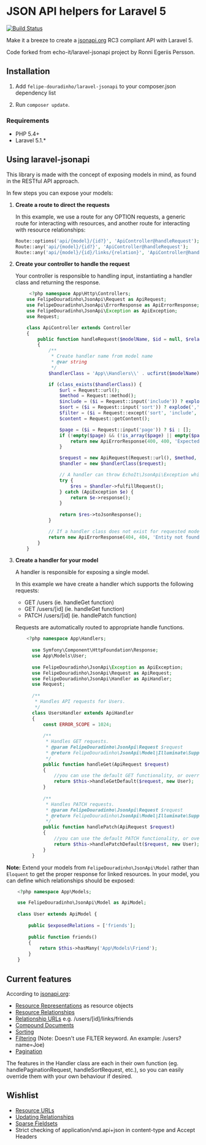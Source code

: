 JSON API helpers for Laravel 5
=====

[![Build Status](https://travis-ci.org/FelipeDouradinho/laravel-jsonapi.svg?branch=master)](https://travis-ci.org/FelipeDouradinho/laravel-jsonapi)

Make it a breeze to create a [jsonapi.org](http://jsonapi.org/) RC3 compliant API with Laravel 5. 

Code forked from echo-it/laravel-jsonapi project by Ronni Egeriis Persson.

Installation
-----

1. Add `felipe-douradinho/laravel-jsonapi` to your composer.json dependency list

3. Run `composer update`.

### Requirements

* PHP 5.4+
* Laravel 5.1.*

Using laravel-jsonapi
-----

This library is made with the concept of exposing models in mind, as found in the RESTful API approach.

In few steps you can expose your models:

1. **Create a route to direct the requests**

    In this example, we use a route for any OPTION requests, a generic route for interacting with resources, and another route for interacting with resource relationships:

    ```php
	Route::options('api/{model}/{id?}', 'ApiController@handleRequest');
	Route::any('api/{model}/{id?}', 'ApiController@handleRequest');
	Route::any('api/{model}/{id}/links/{relation}', 'ApiController@handleRequest');
    ```

2. **Create your controller to handle the request**

    Your controller is responsible to handling input, instantiating a handler class and returning the response.

    ```php
		 <?php namespace App\Http\Controllers;
		use FelipeDouradinho\JsonApi\Request as ApiRequest;
		use FelipeDouradinho\JsonApi\ErrorResponse as ApiErrorResponse;
		use FelipeDouradinho\JsonApi\Exception as ApiException;
		use Request;

		class ApiController extends Controller
		{
			public function handleRequest($modelName, $id = null, $relation = null)
			{
				/**
				 * Create handler name from model name
				 * @var string
				 */
				$handlerClass = 'App\\Handlers\\' . ucfirst($modelName) . 'Handler';

				if (class_exists($handlerClass)) {
					$url = Request::url();
					$method = Request::method();
					$include = ($i = Request::input('include')) ? explode(',', $i) : [];
					$sort = ($i = Request::input('sort')) ? explode(',', $i) : [];
					$filter = ($i = Request::except('sort', 'include', 'page')) ? $i : [];
					$content = Request::getContent();

					$page = ($i = Request::input('page')) ? $i : [];
					if (!empty($page) && (!is_array($page) || empty($page['size']) || empty($page['number']))) {
						return new ApiErrorResponse(400, 400, 'Expected page[size] and page[number]');
					}

					$request = new ApiRequest(Request::url(), $method, $id, $content, $include, $sort, $filter, $page, $relation);
					$handler = new $handlerClass($request);

					// A handler can throw EchoIt\JsonApi\Exception which must be gracefully handled to give proper response
					try {
						$res = $handler->fulfillRequest();
					} catch (ApiException $e) {
						return $e->response();
					}
					
					return $res->toJsonResponse();
				}

				// If a handler class does not exist for requested model, it is not considered to be exposed in the API
				return new ApiErrorResponse(404, 404, 'Entity not found');
			}
		}
    ```

3. **Create a handler for your model**

    A handler is responsible for exposing a single model.

    In this example we have create a handler which supports the following requests:

    * GET /users (ie. handleGet function)
    * GET /users/[id] (ie. handleGet function)
    * PATCH /users/[id] (ie. handlePatch function)
    
    Requests are automatically routed to appropriate handle functions.

    ```php
        <?php namespace App\Handlers;
      
          use Symfony\Component\HttpFoundation\Response;
          use App\Models\User;
          
          use FelipeDouradinho\JsonApi\Exception as ApiException;
          use FelipeDouradinho\JsonApi\Request as ApiRequest;
          use FelipeDouradinho\JsonApi\Handler as ApiHandler;
          use Request;
          
          /**
           * Handles API requests for Users.
           */
          class UsersHandler extends ApiHandler
          {
              const ERROR_SCOPE = 1024;
              
              /**
               * Handles GET requests. 
               * @param FelipeDouradinho\JsonApi\Request $request
               * @return FelipeDouradinho\JsonApi\Model|Illuminate\Support\Collection|FelipeDouradinho\JsonApi\Response|Illuminate\Pagination\LengthAwarePaginator
               */
              public function handleGet(ApiRequest $request)
              {
                  //you can use the default GET functionality, or override with your own 
                  return $this->handleGetDefault($request, new User);
              }
              
              /**
               * Handles PATCH requests. 
               * @param FelipeDouradinho\JsonApi\Request $request
               * @return FelipeDouradinho\JsonApi\Model|Illuminate\Support\Collection|FelipeDouradinho\JsonApi\Response
               */
              public function handlePatch(ApiRequest $request)
              {
                  //you can use the default PATCH functionality, or override with your own
                  return $this->handlePatchDefault($request, new User);
              }
          }
    ```



**Note:** Extend your models from `FelipeDouradinho\JsonApi\Model` rather than `Eloquent` to get the proper response for linked resources. In your model, you can define which relationships should be exposed: 

```php
	<?php namespace App\Models;

	use FelipeDouradinho\JsonApi\Model as ApiModel;
	
	class User extends ApiModel {
		
		public $exposedRelations = ['friends'];
	
		public function friends()
		{
		    return $this->hasMany('App\Models\Friend');
		}
	}
```

Current features
-----

According to [jsonapi.org](http://jsonapi.org):

* [Resource Representations](http://jsonapi.org/format/#document-structure-resource-representations) as resource objects
* [Resource Relationships](http://jsonapi.org/format/#document-structure-resource-relationships)
* [Relationship URLs](http://jsonapi.org/format/#document-structure-resource-relationships)  e.g. /users/[id]/links/friends
* [Compound Documents](http://jsonapi.org/format/#document-structure-compound-documents)
* [Sorting](http://jsonapi.org/format/#fetching-sorting)
* [Filtering](http://jsonapi.org/format/#fetching-filtering) (Note: Doesn't use FILTER keyword. An example: /users?name=Joe)
* [Pagination](http://jsonapi.org/format/#fetching-pagination)

The features in the Handler class are each in their own function (eg. handlePaginationRequest, handleSortRequest, etc.), so you can easily override them with your own behaviour if desired. 
	

Wishlist
-----

* [Resource URLs](http://jsonapi.org/format/#document-structure-resource-urls)
* [Updating Relationships](http://jsonapi.org/format/#crud-updating-relationships)
* [Sparse Fieldsets](http://jsonapi.org/format/#fetching-sparse-fieldsets)
* Strict checking of application/vnd.api+json in content-type and Accept Headers
